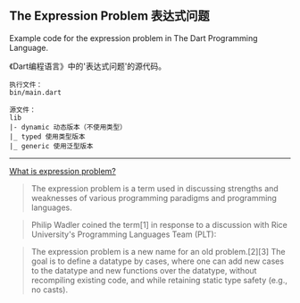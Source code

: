 The Expression Problem 表达式问题
--
Example code for the expression problem in The Dart Programming Language.

《Dart编程语言》中的'表达式问题'的源代码。

    执行文件：
    bin/main.dart

    源文件：
    lib
    |- dynamic 动态版本（不使用类型）
    |_ typed 使用类型版本
    |_ generic 使用泛型版本

--------------------------

[What is expression problem?](https://en.wikipedia.org/wiki/Expression_problem)

>The expression problem is a term used in discussing strengths and weaknesses of various programming paradigms and programming languages.

>Philip Wadler coined the term[1] in response to a discussion with Rice University's Programming Languages Team (PLT):

>The expression problem is a new name for an old problem.[2][3] The goal is to define a datatype by cases, where one can add new cases to the datatype and new functions over the datatype, without recompiling existing code, and while retaining static type safety (e.g., no casts).
